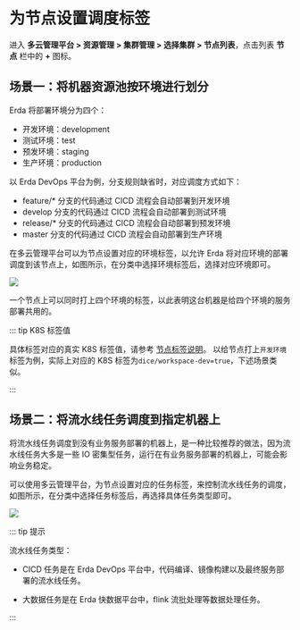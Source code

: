 # 为节点设置调度标签

进入 **多云管理平台 > 资源管理 > 集群管理 > 选择集群 > 节点列表**，点击列表 **节点** 栏中的 **+** 图标。

## 场景一：将机器资源池按环境进行划分

Erda 将部署环境分为四个：

- 开发环境：development
- 测试环境：test
- 预发环境：staging
- 生产环境：production

以 Erda DevOps 平台为例，分支规则缺省时，对应调度方式如下：

- feature/* 分支的代码通过 CICD 流程会自动部署到开发环境
- develop 分支的代码通过 CICD 流程会自动部署到测试环境
- release/* 分支的代码通过 CICD 流程会自动部署到预发环境
- master 分支的代码通过 CICD 流程会自动部署到生产环境

在多云管理平台可以为节点设置对应的环境标签，以允许 Erda 将对应环境的部署调度到该节点上，如图所示，在分类中选择环境标签后，选择对应环境即可。

![](http://terminus-paas.oss-cn-hangzhou.aliyuncs.com/paas-doc/2021/09/29/66c7dc3f-ce36-4045-a959-2ecabbef2266.png)

一个节点上可以同时打上四个环境的标签，以此表明这台机器是给四个环境的服务部署共用的。

::: tip K8S 标签值

具体标签对应的真实 K8S 标签值，请参考 [节点标签说明](../guide/cluster/cluster-node-labels.md)。
以给节点打上`开发环境`标签为例，实际上对应的 K8S 标签为`dice/workspace-dev=true`，下述场景类似。

:::

## 场景二：将流水线任务调度到指定机器上

将流水线任务调度到没有业务服务部署的机器上，是一种比较推荐的做法，因为流水线任务大多是一些 IO 密集型任务，运行在有业务服务部署的机器上，可能会影响业务稳定。

可以使用多云管理平台，为节点设置对应的任务标签，来控制流水线任务的调度，如图所示，在分类中选择任务标签后，再选择具体任务类型即可。

![](http://terminus-paas.oss-cn-hangzhou.aliyuncs.com/paas-doc/2021/09/29/7f54d364-c2b9-4cca-9bd8-4dd4242ec367.png)

::: tip 提示

流水线任务类型：

* CICD 任务是在 Erda DevOps 平台中，代码编译、镜像构建以及最终服务部署的流水线任务。

* 大数据任务是在 Erda 快数据平台中，flink 流批处理等数据处理任务。

:::

